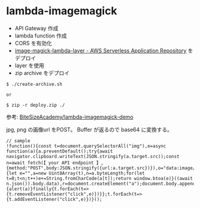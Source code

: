 # lambda-imagemagick

- API Gateway 作成
- lambda function 作成
- CORS を有効化
- [image\-magick\-lambda\-layer \- AWS Serverless Application Repository](https://serverlessrepo.aws.amazon.com/applications/arn:aws:serverlessrepo:us-east-1:145266761615:applications~image-magick-lambda-layer) をデプロイ
- layer を使用
- zip archive をデプロイ

```
$ ./create-archive.sh

or

$ zip -r deploy.zip ./
```

参考: [BiteSizeAcademy/lambda\-imagemagick\-demo](https://github.com/BiteSizeAcademy/lambda-imagemagick-demo)

jpg, png の画像url をPOST。 Buffer が返るので base64 に変換する。

```
// sample
!function(){const t=document.querySelectorAll("img"),e=async function(a){a.preventDefault();try{await navigator.clipboard.writeText(JSON.stringify(a.target.src));const n=await fetch(【 your API endpoint 】,{method:"POST",body:JSON.stringify({url:a.target.src})}),o="data:image/png;base64,"+function(t){let e="",a=new Uint8Array(t),n=a.byteLength;for(let t=0;t<n;t++)e+=String.fromCharCode(a[t]);return window.btoa(e)}((await n.json()).body.data),r=document.createElement("a");document.body.appendChild(r),r.href=o,r.download="download.png",r.click(),r.remove()}catch(a){alert(a)}finally{t.forEach(t=>{t.removeEventListener("click",e)})}};t.forEach(t=>{t.addEventListener("click",e)})}();
```
